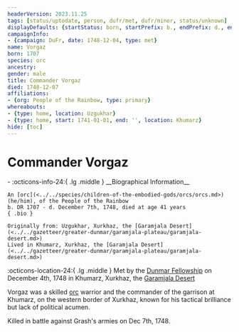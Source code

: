 ```yaml
---
headerVersion: 2023.11.25
tags: [status/uptodate, person, dufr/met, dufr/minor, status/unknown]
displayDefaults: {startStatus: born, startPrefix: b., endPrefix: d., endStatus: died}
campaignInfo:
- {campaign: DuFr, date: 1748-12-04, type: met}
name: Vorgaz
born: 1707
species: orc
ancestry:
gender: male
title: Commander Vorgaz
died: 1748-12-07
affiliations:
- {org: People of the Rainbow, type: primary}
whereabouts:
- {type: home, location: Uzgukhar}
- {type: home, start: 1741-01-01, end: '', location: Khumarz}
hide: [toc]
---
```


# Commander Vorgaz
<div class="grid cards ext-narrow-margin ext-one-column" markdown>
- :octicons-info-24:{ .lg .middle } __Biographical Information__

    An [orc](<../../species/children-of-the-embodied-gods/orcs/orcs.md>) (he/him), of the People of the Rainbow  
    b. DR 1707 - d. December 7th, 1748, died at age 41 years  
    { .bio }

    Originally from: Uzgukhar, Xurkhaz, the [Garamjala Desert](<../../gazetteer/greater-dunmar/garamjala-plateau/garamjala-desert.md>)
    Lived in Khumarz, Xurkhaz, the [Garamjala Desert](<../../gazetteer/greater-dunmar/garamjala-plateau/garamjala-desert.md>)
</div>



:octicons-location-24:{ .lg .middle } Met by the [Dunmar Fellowship](<../pcs/dunmar-fellowship/dunmar-fellowship.md>) on December 4th, 1748 in Khumarz, Xurkhaz, the [Garamjala Desert](<../../gazetteer/greater-dunmar/garamjala-plateau/garamjala-desert.md>)  


Vorgaz was a skilled [orc](<../../species/children-of-the-embodied-gods/orcs/orcs.md>) warrior and the commander of the garrison at Khumarz, on the western border of Xurkhaz, known for his tactical brilliance but lack of political acumen. 

Killed in battle against Grash's armies on Dec 7th, 1748.  



